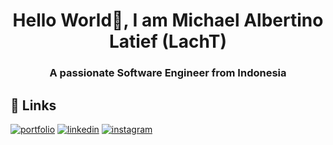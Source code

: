<h1 align="center">Hello World👋, I am Michael Albertino Latief (LachT)</h1>
<h3 align="center">A passionate Software Engineer from Indonesia</h3>

## 🔗 Links
[![portfolio](https://img.shields.io/badge/my_portfolio-000?style=for-the-badge&logo=ko-fi&logoColor=white)]()
[![linkedin](https://img.shields.io/badge/linkedin-0A66C2?style=for-the-badge&logo=linkedin&logoColor=white)]()
[![instagram](https://img.shields.io/badge/instagram-1DA1F2?style=for-the-badge&logo=twitter&logoColor=white)]()

